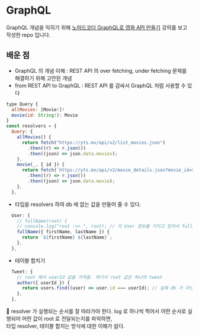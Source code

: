 # GraphQL

GraphQL 개념을 익히기 위해 [노마드코더 GraphQL로 영화 API 만들기](https://nomadcoders.co/graphql-for-beginners/lobby) 강의를 보고 작성한 repo 입니다. </br>

## 배운 점
- GraphQL 의 개념 이해 : REST API 의 over fetching, under fetching 문제를 해결하기 위해 고안된 개념
- from REST API to GraphQL : REST API 를 감싸서 GraphQL 처럼 사용할 수 있다
```javascript
type Query {
  allMovies: [Movie!]!
  movie(id: String!): Movie
}
const resolvers = {
  Query: {
    allMovies() {
      return fetch("https://yts.mx/api/v2/list_movies.json")
        .then((r) => r.json())
        .then((json) => json.data.movies);
    },
    movie(_, { id }) {
      return fetch(`https://yts.mx/api/v2/movie_details.json?movie_id=${id}`)
        .then((r) => r.json())
        .then((json) => json.data.movie);
    },
  },
```
- 타입을 resolvers 하여 db 에 없는 값을 만들어 줄 수 있다.
```javascript
  User: {
    // fullName(root) {
    // console.log("root :>> ", root); // 각 User 정보를 가지고 있어서 fullName 을 갖기 위해 Row만큼 돈다 -> 각 User 별 fullName 을 만든다.
    fullName({ firstName, lastName }) {
      return `${firstName} ${lastName}`;
    },
  },
```
- 테이블 합치기
```javascript
  Tweet: {
    // root 에서 userId 값을 가져옴. 여기서 root 값은 하나의 tweet
    author({ userId }) {
      return users.find((user) => user.id === userId); // 실제 db 가 아닌 메모리에 저장된 것을 예시로 함.
    },
  },
```

🦜 resolver 가 실행되는 순서를 잘 따라가야 한다. log 로 하나씩 찍어서 어떤 순서로 실행되어 어떤 값이 root 로 전달되는지를 파악하면, </br>
타입 resolver, 테이블 합치는 방식에 대한 이해가 쉽다.
